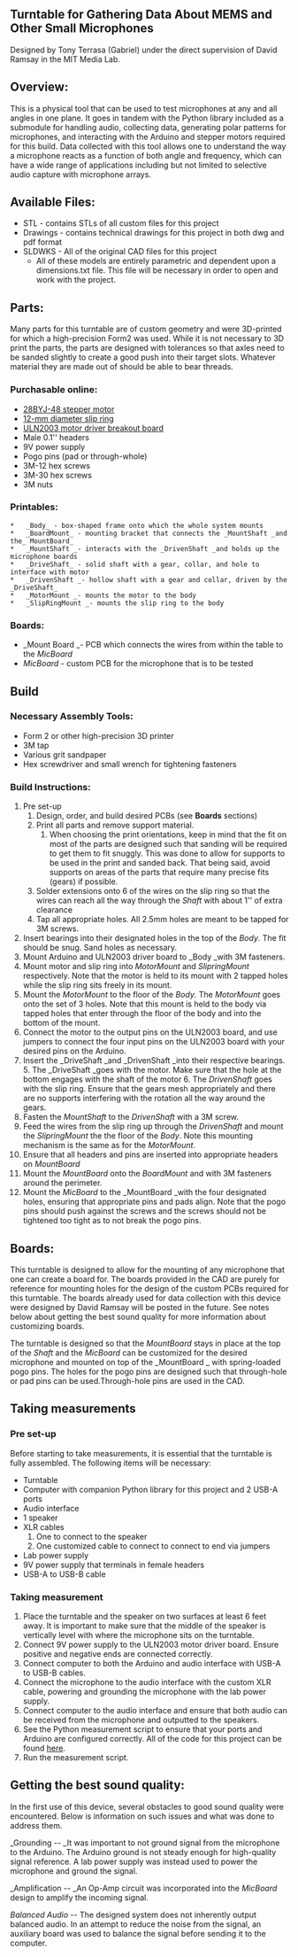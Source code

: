 
## Turntable for Gathering Data About MEMS and Other Small Microphones

Designed by Tony Terrasa (Gabriel) under the direct supervision of David Ramsay in the MIT Media Lab. 


## Overview:

This is a physical tool that can be used to test microphones at any and all angles in one plane. It goes in tandem with the Python library included as a submodule for handling audio, collecting data, generating polar patterns for microphones, and interacting with the Arduino and stepper motors required for this build. Data collected with this tool allows one to understand the way a microphone reacts as a function of both angle and frequency, which can have a wide range of applications including but not limited to selective audio capture with microphone arrays. 


## Available Files:



*   STL - contains STLs of all custom files for this project
*   Drawings - contains technical drawings for this project in both dwg and pdf format
*   SLDWKS - All of the original CAD files for this project
    *   All of these models are entirely parametric and dependent upon a dimensions.txt file. This file will be necessary in order to open and work with the project. 


## Parts:

Many parts for this turntable are of custom geometry and were 3D-printed for which a high-precision Form2 was used. While it is not necessary to 3D print the parts, the parts are designed with tolerances so that axles need to be sanded slightly to create a good push into their target slots. Whatever material they are made out of should be able to bear threads. 


### Purchasable online: 



*   [28BYJ-48 stepper motor](http://eeshop.unl.edu/pdf/Stepper+Driver.pdf)
*   [12-mm diameter slip ring](https://www.adafruit.com/product/1195)
*   [ULN2003 motor driver breakout board](https://www.aliexpress.com/item/5-pcs-ULN2003-Stepper-Motor-Driver-Board-Module/1923223718.html)
*   Male 0.1'' headers
*   9V power supply
*   Pogo pins (pad or through-whole)
*   3M-12 hex screws 
*   3M-30 hex screws
*   3M nuts


### Printables:



    *   _Body_ - box-shaped frame onto which the whole system mounts
    *   _BoardMount_ - mounting bracket that connects the _MountShaft _and the_ MountBoard_
    *   _MountShaft _- interacts with the _DrivenShaft _and holds up the microphone boards
    *   _DriveShaft_ - solid shaft with a gear, collar, and hole to interface with motor 
    *   _DrivenShaft _- hollow shaft with a gear and collar, driven by the _DriveShaft_
    *   _MotorMount _- mounts the motor to the body 
    *   _SlipRingMount _- mounts the slip ring to the body 


### Boards:



*   _Mount Board _- PCB which connects the wires from within the table to the _MicBoard_
*   _MicBoard_ - custom PCB for the microphone that is to be tested


## Build 


### Necessary Assembly Tools:



*   Form 2 or other high-precision 3D printer
*   3M tap
*   Various grit sandpaper 
*   Hex screwdriver and small wrench for tightening fasteners


### Build Instructions:



1. Pre set-up
    1. Design, order, and build desired PCBs (see **Boards** sections)
    2. Print all parts and remove support material.
        1. When choosing the print orientations, keep in mind that the fit on most of the parts are designed such that sanding will be required to get them to fit snuggly. This was done to allow for supports to be used in the print and sanded back. That being said, avoid supports on areas of the parts that require many precise fits (gears) if possible. 
    3. Solder extensions onto 6 of the wires on the slip ring so that the wires can reach all the way through the _Shaft_ with about 1'' of extra clearance
    4. Tap all appropriate holes. All 2.5mm holes are meant to be tapped for 3M screws. 
2. Insert bearings into their designated holes in the top of the _Body_. The fit should be snug. Sand holes as necessary.
3. Mount Arduino and ULN2003 driver board to _Body _with 3M fasteners.
4. Mount motor and slip ring into _MotorMount_ and _SlipringMount_ respectively. Note that the motor is held to its mount with 2 tapped holes while the slip ring sits freely in its mount.
5. Mount the _MotorMount_ to the floor of the _Body_. The _MotorMount_ goes onto the set of 3 holes. Note that this mount is held to the body via tapped holes that enter through the floor of the body and into the bottom of the mount. 
6. Connect the motor to the output pins on the ULN2003 board, and use jumpers to connect the four input pins on the ULN2003 board with your desired pins on the Arduino. 
7. Insert the _DriveShaft _and _DrivenShaft _into their respective bearings. 
    5. The _DriveShaft _goes with the motor. Make sure that the hole at the bottom engages with the shaft of the motor 
    6. The _DrivenShaft_ goes with the slip ring. Ensure that the gears mesh appropriately and there are no supports interfering with the rotation all the way around the gears. 
8. Fasten the _MountShaft_ to the _DrivenShaft_ with a 3M screw.
9. Feed the wires from the slip ring up through the _DrivenShaft_ and mount the _SlipringMount_ the the floor of the _Body_. Note this mounting mechanism is the same as for the _MotorMount_.
10. Ensure that all headers and pins are inserted into appropriate headers on _MountBoard_
11. Mount the _MountBoard_ onto the _BoardMount_ and with 3M fasteners around the perimeter.
12. Mount the _MicBoard_ to the _MountBoard _with the four designated holes, ensuring that appropriate pins and pads align. Note that the pogo pins should push against the screws and the screws should not be tightened too tight as to not break the pogo pins. 


## Boards:

This turntable is designed to allow for the mounting of any microphone that one can create a board for. The boards provided in the CAD are purely for reference for mounting holes for the design of the custom PCBs required for this turntable. The boards already used for data collection with this device were designed by David Ramsay will be posted in the future. See notes below about getting the best sound quality for more information about customizing boards.

The turntable is designed so that the _MountBoard_ stays in place at the top of the _Shaft_ and the _MicBoard_ can be customized for the desired microphone and mounted on top of the _MountBoard _ with spring-loaded pogo pins. The holes for the pogo pins are designed such that through-hole or pad pins can be used.Through-hole pins are used in the CAD. 


## Taking measurements


### Pre set-up

Before starting to take measurements, it is essential that the turntable is fully assembled. The following items will be necessary:



*   Turntable
*   Computer with companion Python library for this project and 2 USB-A ports
*   Audio interface
*   1 speaker
*   XLR cables 
    1. One to connect to the speaker
    2. One customized cable to connect to connect to end via jumpers
*   Lab power supply
*   9V power supply that terminals in female headers
*   USB-A to USB-B cable


### Taking measurement



1. Place the turntable and the speaker on two surfaces at least 6 feet away. It is important to make sure that the middle of the speaker is vertically level with where the microphone sits on the turntable.
2. Connect 9V power supply to the ULN2003 motor driver board. Ensure positive and negative ends are connected correctly. 
3. Connect computer to both the Arduino and audio interface with USB-A to USB-B cables.
4. Connect the microphone to the audio interface with the custom XLR cable, powering and grounding the microphone with the lab power supply. 
5. Connect computer to the audio interface and ensure that both audio can be received from the microphone and outputted to the speakers.
6. See the Python measurement script to ensure that your ports and Arduino are configured correctly.  All of the code for this project can be found [here](https://github.com/dramsay9/pythonAudioMeasurements.git).
7. Run the measurement script.


## **Getting the best sound quality**:

In the first use of this device, several obstacles to good sound quality were encountered. Below is information on such issues and what was done to address them. 

_Grounding --  _It was important to not ground signal from the microphone to the Arduino. The Arduino ground is not steady enough for high-quality signal reference. A lab power supply was instead used to power the microphone and ground the signal. 

_Amplification -- _An Op-Amp circuit was incorporated into the _MicBoard_ design to amplify the incoming signal. 

_Balanced Audio --_ The designed system does not inherently output balanced audio. In an attempt to reduce the noise from the signal, an auxiliary board was used to balance the signal before sending it to the computer. 

